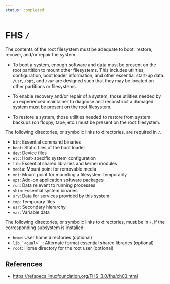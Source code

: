 ```yaml
---
status: completed
---
```


# FHS `/`

The contents of the root filesystem must be adequate to boot, restore, recover, and/or repair the system.

- To boot a system, enough software and data must be present on the root partition to mount other filesystems. This includes utilities, configuration, boot loader information, and other essential start-up data. `/usr`, `/opt`, and `/var` are designed such that they may be located on other partitions or filesystems.

- To enable recovery and/or repair of a system, those utilities needed by an experienced maintainer to diagnose and reconstruct a damaged system must be present on the root filesystem.

- To restore a system, those utilities needed to restore from system backups (on floppy, tape, etc.) must be present on the root filesystem.

The following directories, or symbolic links to directories, are required in `/`.

- `bin`: Essential command binaries
- `boot`: Static files of the boot loader
- `dev`: Device files
- `etc`: Host-specific system configuration
- `lib`: Essential shared libraries and kernel modules
- `media`: Mount point for removable media
- `mnt`: Mount point for mounting a filesystem temporarily
- `opt`: Add-on application software packages
- `run`: Data relevant to running processes
- `sbin`: Essential system binaries
- `srv`: Data for services provided by this system
- `tmp`: Temporary files
- `usr`: Secondary hierarchy
- `var`: Variable data

The following directories, or symbolic links to directories, must be in `/`, if the corresponding subsystem is installed:

- `home`: User home directories (optional)
- ``lib_`<qual>`_``: Alternate format essential shared libraries (optional)
- `root`: Home directory for the root user (optional)

## References

- https://refspecs.linuxfoundation.org/FHS_3.0/fhs/ch03.html
